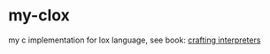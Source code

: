 # my-clox

my c implementation for lox language, see book: [crafting interpreters](http://www.craftinginterpreters.com/)
